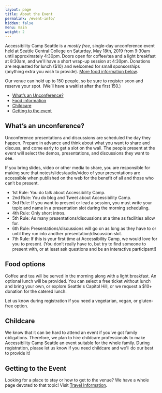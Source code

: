 ```yaml
---
layout: page
title: About the Event
permalink: /event-info/
hidden: false
menu: main
weight: 2
---
```


Accessibility Camp Seattle is a *mostly free*, single-day unconference event held at Seattle Central College on Saturday, May 18th, 2019 from 9:30am until approximately 4:30pm. Doors open for coffee/tea and a light breakfast at 8:30am, and we'll have a short wrap-up session at 4:30pm. Donations are requested for lunch ($10) and welcomed for small sponsorships (anything extra you wish to provide). [More food information below](#food-info).

Our venue can hold up to 150 people, so be sure to register soon and reserve your spot. (We’ll have a waitlist after the first 150.)

- [What’s an Unconference?](#whats-an-unconference)
- [Food information](#food-info)
- [Childcare](#childcare)
- [Getting to the event](#getting-there)

<h2 id="whats-an-unconference" tabindex="-1">What’s an unconference?</h2>

Unconference presentations and discussions are scheduled the day they happen. Prepare in advance and think about what you want to share and discuss, and come early to get a slot on the wall. The people present at the event will select the demos, presentations, and discussions they want to see.

If you bring slides, video or other media to share, you are responsible for making sure that notes/slides/audio/video of your presentations are accessible when published on the web for the benefit of all and those who can’t be present.

- 1st Rule: You do talk about Accessibility Camp.  
- 2nd Rule: You do blog and Tweet about Accessibility Camp.  
- 3rd Rule: If you want to present or lead a session, you must write your topic and name in a presentation slot during the morning scheduling.  
- 4th Rule: Only short intros.  
- 5th Rule: As many presentations/discussions at a time as facilities allow for.  
- 6th Rule: Presentations/discussions will go on as long as they have to or until they run into another presentation/discussion slot.  
- 7th Rule: If this is your first time at Accessibility Camp, we would love for you to present. (You don’t really have to, but try to find someone to present with, or at least ask questions and be an interactive participant!)

<h2 id="food-info" tabindex="-1">Food options</h2>

Coffee and tea will be served in the morning along with a light breakfast. An optional lunch will be provided. You can select a free ticket without lunch and bring your own, or explore Seattle's Capitol Hill, or we request a $10+ donation for the catered lunch.

Let us know during registration if you need a vegetarian, vegan, or gluten-free option.

<h2 id="childcare" tabindex="-1">Childcare</h2>

We know that it can be hard to attend an event if you’ve got family obligations. Therefore, we plan to hire childcare professionals to make Accessibility Camp Seattle an event suitable for the whole family. During registration, please let us know if you need childcare and we'll do our best to provide it!

<h2 id="getting-there" tabindex="-1">Getting to the Event</h2>

Looking for a place to stay or how to get to the venue? We have a whole page devoted to that topic! Visit [Travel Information](../travel-info).
